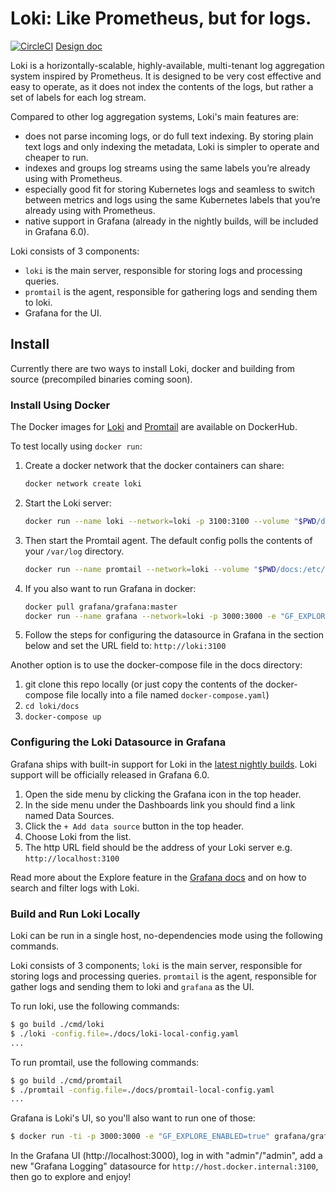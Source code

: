 # Loki: Like Prometheus, but for logs.

[![CircleCI](https://circleci.com/gh/grafana/loki/tree/master.svg?style=svg&circle-token=618193e5787b2951c1ea3352ad5f254f4f52313d)](https://circleci.com/gh/grafana/loki/tree/master) [Design doc](https://docs.google.com/document/d/11tjK_lvp1-SVsFZjgOTr1vV3-q6vBAsZYIQ5ZeYBkyM/edit)

Loki is a horizontally-scalable, highly-available, multi-tenant log aggregation system inspired by Prometheus.  It is designed to be very cost effective and easy to operate, as it does not index the contents of the logs, but rather a set of labels for each log stream.

Compared to other log aggregation systems, Loki's main features are:

- does not parse incoming logs, or do full text indexing. By storing plain text logs and only indexing the metadata, Loki is simpler to operate and cheaper to run.
- indexes and groups log streams using the same labels you’re already using with Prometheus.
- especially good fit for storing Kubernetes logs and seamless to switch between metrics and logs using the same Kubernetes labels that you’re already using with Prometheus.
- native support in Grafana (already in the nightly builds, will be included in Grafana 6.0).

Loki consists of 3 components:

- `loki` is the main server, responsible for storing logs and processing queries.
- `promtail` is the agent, responsible for gathering logs and sending them to loki.
- Grafana for the UI.

## Install

Currently there are two ways to install Loki, docker and building from source (precompiled binaries coming soon).

### Install Using Docker

The Docker images for [Loki](https://hub.docker.com/r/grafana/loki/) and [Promtail](https://hub.docker.com/r/grafana/promtail/) are available on DockerHub.

To test locally using `docker run`:

1. Create a docker network that the docker containers can share:
    ```bash
    docker network create loki
    ```
2. Start the Loki server:
    ```bash
    docker run --name loki --network=loki -p 3100:3100 --volume "$PWD/docs:/etc/loki" grafana/loki:master-8fa9461 -config.file=/etc/loki/loki-local-config.yaml
    ```
3. Then start the Promtail agent. The default config polls the contents of your `/var/log` directory.
    ```bash
    docker run --name promtail --network=loki --volume "$PWD/docs:/etc/promtail" --volume "/var/log:/var/log" --network="container:loki" grafana/promtail:make-images-static-26a87c9 -config.file=/etc/promtail/promtail-local-config.yaml
    ```
4. If you also want to run Grafana in docker:
    ```bash
    docker pull grafana/grafana:master
    docker run --name grafana --network=loki -p 3000:3000 -e "GF_EXPLORE_ENABLED=true" grafana/grafana:master
5. Follow the steps for configuring the datasource in Grafana in the section below and set the URL field to: `http://loki:3100`

Another option is to use the docker-compose file in the docs directory:

1. git clone this repo locally (or just copy the contents of the docker-compose file locally into a file named `docker-compose.yaml`)
2. `cd loki/docs`
3. `docker-compose up`

### Configuring the Loki Datasource in Grafana

Grafana ships with built-in support for Loki in the [latest nightly builds](https://grafana.com/grafana/download). Loki support will be officially released in Grafana 6.0.

1. Open the side menu by clicking the Grafana icon in the top header.
2. In the side menu under the Dashboards link you should find a link named Data Sources.
3. Click the `+ Add data source` button in the top header.
4. Choose Loki from the list.
5. The http URL field should be the address of your Loki server e.g. `http://localhost:3100`

Read more about the Explore feature in the [Grafana docs](http://docs.grafana.org/features/explore) and on how to search and filter logs with Loki.

### Build and Run Loki Locally

Loki can be run in a single host, no-dependencies mode using the following commands.

Loki consists of 3 components; `loki` is the main server, responsible for storing
logs and processing queries.  `promtail` is the agent, responsible for gather logs
and sending them to loki and `grafana` as the UI.

To run loki, use the following commands:

```bash
$ go build ./cmd/loki
$ ./loki -config.file=./docs/loki-local-config.yaml
...
```

To run promtail, use the following commands:

```bash
$ go build ./cmd/promtail
$ ./promtail -config.file=./docs/promtail-local-config.yaml
...
```

Grafana is Loki's UI, so you'll also want to run one of those:

```bash
$ docker run -ti -p 3000:3000 -e "GF_EXPLORE_ENABLED=true" grafana/grafana:master
```

In the Grafana UI (http://localhost:3000), log in with "admin"/"admin", add a new "Grafana Logging" datasource for `http://host.docker.internal:3100`, then go to explore and enjoy!
